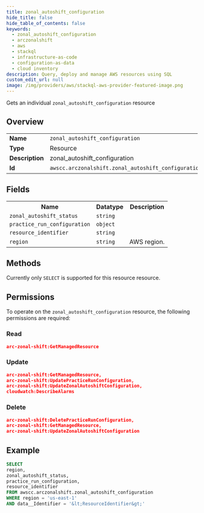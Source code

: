 ```yaml
---
title: zonal_autoshift_configuration
hide_title: false
hide_table_of_contents: false
keywords:
  - zonal_autoshift_configuration
  - arczonalshift
  - aws
  - stackql
  - infrastructure-as-code
  - configuration-as-data
  - cloud inventory
description: Query, deploy and manage AWS resources using SQL
custom_edit_url: null
image: /img/providers/aws/stackql-aws-provider-featured-image.png
---
```

Gets an individual <code>zonal_autoshift_configuration</code> resource

## Overview
<table><tbody>
<tr><td><b>Name</b></td><td><code>zonal_autoshift_configuration</code></td></tr>
<tr><td><b>Type</b></td><td>Resource</td></tr>
<tr><td><b>Description</b></td><td>zonal_autoshift_configuration</td></tr>
<tr><td><b>Id</b></td><td><code>awscc.arczonalshift.zonal_autoshift_configuration</code></td></tr>
</tbody></table>

## Fields
<table><tbody>
<tr><th>Name</th><th>Datatype</th><th>Description</th></tr>
<tr><td><code>zonal_autoshift_status</code></td><td><code>string</code></td><td></td></tr>
<tr><td><code>practice_run_configuration</code></td><td><code>object</code></td><td></td></tr>
<tr><td><code>resource_identifier</code></td><td><code>string</code></td><td></td></tr>
<tr><td><code>region</code></td><td><code>string</code></td><td>AWS region.</td></tr>

</tbody></table>

## Methods
Currently only <code>SELECT</code> is supported for this resource resource.

## Permissions

To operate on the <code>zonal_autoshift_configuration</code> resource, the following permissions are required:

### Read
```json
arc-zonal-shift:GetManagedResource
```

### Update
```json
arc-zonal-shift:GetManagedResource,
arc-zonal-shift:UpdatePracticeRunConfiguration,
arc-zonal-shift:UpdateZonalAutoshiftConfiguration,
cloudwatch:DescribeAlarms
```

### Delete
```json
arc-zonal-shift:DeletePracticeRunConfiguration,
arc-zonal-shift:GetManagedResource,
arc-zonal-shift:UpdateZonalAutoshiftConfiguration
```


## Example
```sql
SELECT
region,
zonal_autoshift_status,
practice_run_configuration,
resource_identifier
FROM awscc.arczonalshift.zonal_autoshift_configuration
WHERE region = 'us-east-1'
AND data__Identifier = '&lt;ResourceIdentifier&gt;'
```
